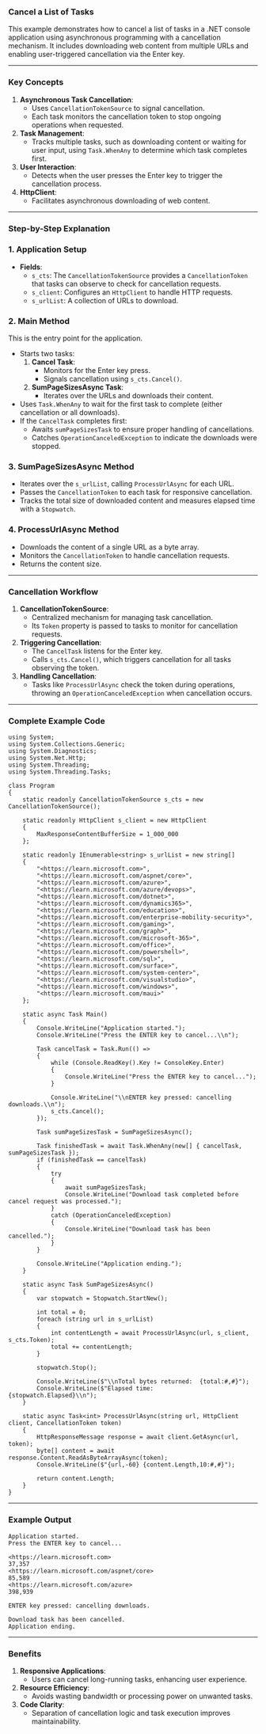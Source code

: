 ### **Cancel a List of Tasks**

This example demonstrates how to cancel a list of tasks in a .NET console application using asynchronous programming with a cancellation mechanism. It includes downloading web content from multiple URLs and enabling user-triggered cancellation via the Enter key.

* * * * *

### **Key Concepts**

1.  **Asynchronous Task Cancellation**:
    -   Uses `CancellationTokenSource` to signal cancellation.
    -   Each task monitors the cancellation token to stop ongoing operations when requested.
2.  **Task Management**:
    -   Tracks multiple tasks, such as downloading content or waiting for user input, using `Task.WhenAny` to determine which task completes first.
3.  **User Interaction**:
    -   Detects when the user presses the Enter key to trigger the cancellation process.
4.  **HttpClient**:
    -   Facilitates asynchronous downloading of web content.

* * * * *

### **Step-by-Step Explanation**

### **1\. Application Setup**

-   **Fields**:
    -   `s_cts`: The `CancellationTokenSource` provides a `CancellationToken` that tasks can observe to check for cancellation requests.
    -   `s_client`: Configures an `HttpClient` to handle HTTP requests.
    -   `s_urlList`: A collection of URLs to download.

### **2\. Main Method**

This is the entry point for the application.

-   Starts two tasks:
    1.  **Cancel Task**:
        -   Monitors for the Enter key press.
        -   Signals cancellation using `s_cts.Cancel()`.
    2.  **SumPageSizesAsync Task**:
        -   Iterates over the URLs and downloads their content.
-   Uses `Task.WhenAny` to wait for the first task to complete (either cancellation or all downloads).
-   If the `CancelTask` completes first:
    -   Awaits `sumPageSizesTask` to ensure proper handling of cancellations.
    -   Catches `OperationCanceledException` to indicate the downloads were stopped.

### **3\. SumPageSizesAsync Method**

-   Iterates over the `s_urlList`, calling `ProcessUrlAsync` for each URL.
-   Passes the `CancellationToken` to each task for responsive cancellation.
-   Tracks the total size of downloaded content and measures elapsed time with a `Stopwatch`.

### **4\. ProcessUrlAsync Method**

-   Downloads the content of a single URL as a byte array.
-   Monitors the `CancellationToken` to handle cancellation requests.
-   Returns the content size.

* * * * *

### **Cancellation Workflow**

1.  **CancellationTokenSource**:
    -   Centralized mechanism for managing task cancellation.
    -   Its `Token` property is passed to tasks to monitor for cancellation requests.
2.  **Triggering Cancellation**:
    -   The `CancelTask` listens for the Enter key.
    -   Calls `s_cts.Cancel()`, which triggers cancellation for all tasks observing the token.
3.  **Handling Cancellation**:
    -   Tasks like `ProcessUrlAsync` check the token during operations, throwing an `OperationCanceledException` when cancellation occurs.

* * * * *

### **Complete Example Code**

```
using System;
using System.Collections.Generic;
using System.Diagnostics;
using System.Net.Http;
using System.Threading;
using System.Threading.Tasks;

class Program
{
    static readonly CancellationTokenSource s_cts = new CancellationTokenSource();

    static readonly HttpClient s_client = new HttpClient
    {
        MaxResponseContentBufferSize = 1_000_000
    };

    static readonly IEnumerable<string> s_urlList = new string[]
    {
        "<https://learn.microsoft.com>",
        "<https://learn.microsoft.com/aspnet/core>",
        "<https://learn.microsoft.com/azure>",
        "<https://learn.microsoft.com/azure/devops>",
        "<https://learn.microsoft.com/dotnet>",
        "<https://learn.microsoft.com/dynamics365>",
        "<https://learn.microsoft.com/education>",
        "<https://learn.microsoft.com/enterprise-mobility-security>",
        "<https://learn.microsoft.com/gaming>",
        "<https://learn.microsoft.com/graph>",
        "<https://learn.microsoft.com/microsoft-365>",
        "<https://learn.microsoft.com/office>",
        "<https://learn.microsoft.com/powershell>",
        "<https://learn.microsoft.com/sql>",
        "<https://learn.microsoft.com/surface>",
        "<https://learn.microsoft.com/system-center>",
        "<https://learn.microsoft.com/visualstudio>",
        "<https://learn.microsoft.com/windows>",
        "<https://learn.microsoft.com/maui>"
    };

    static async Task Main()
    {
        Console.WriteLine("Application started.");
        Console.WriteLine("Press the ENTER key to cancel...\\n");

        Task cancelTask = Task.Run(() =>
        {
            while (Console.ReadKey().Key != ConsoleKey.Enter)
            {
                Console.WriteLine("Press the ENTER key to cancel...");
            }

            Console.WriteLine("\\nENTER key pressed: cancelling downloads.\\n");
            s_cts.Cancel();
        });

        Task sumPageSizesTask = SumPageSizesAsync();

        Task finishedTask = await Task.WhenAny(new[] { cancelTask, sumPageSizesTask });
        if (finishedTask == cancelTask)
        {
            try
            {
                await sumPageSizesTask;
                Console.WriteLine("Download task completed before cancel request was processed.");
            }
            catch (OperationCanceledException)
            {
                Console.WriteLine("Download task has been cancelled.");
            }
        }

        Console.WriteLine("Application ending.");
    }

    static async Task SumPageSizesAsync()
    {
        var stopwatch = Stopwatch.StartNew();

        int total = 0;
        foreach (string url in s_urlList)
        {
            int contentLength = await ProcessUrlAsync(url, s_client, s_cts.Token);
            total += contentLength;
        }

        stopwatch.Stop();

        Console.WriteLine($"\\nTotal bytes returned:  {total:#,#}");
        Console.WriteLine($"Elapsed time:          {stopwatch.Elapsed}\\n");
    }

    static async Task<int> ProcessUrlAsync(string url, HttpClient client, CancellationToken token)
    {
        HttpResponseMessage response = await client.GetAsync(url, token);
        byte[] content = await response.Content.ReadAsByteArrayAsync(token);
        Console.WriteLine($"{url,-60} {content.Length,10:#,#}");

        return content.Length;
    }
}

```

* * * * *

### **Example Output**

```
Application started.
Press the ENTER key to cancel...

<https://learn.microsoft.com>                                       37,357
<https://learn.microsoft.com/aspnet/core>                           85,589
<https://learn.microsoft.com/azure>                                398,939

ENTER key pressed: cancelling downloads.

Download task has been cancelled.
Application ending.

```

* * * * *

### **Benefits**

1.  **Responsive Applications**:
    -   Users can cancel long-running tasks, enhancing user experience.
2.  **Resource Efficiency**:
    -   Avoids wasting bandwidth or processing power on unwanted tasks.
3.  **Code Clarity**:
    -   Separation of cancellation logic and task execution improves maintainability.